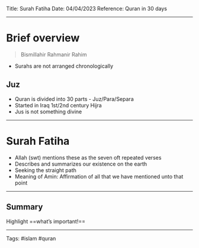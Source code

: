 Title: Surah Fatiha
Date: 04/04/2023
Reference: Quran in 30 days

---

# Brief overview
> Bismillahir Rahmanir Rahim
-   Surahs are not arranged chronologically

## Juz
-   Quran is divided into 30 parts - Juz/Para/Separa
-   Started in Iraq 1st/2nd century Hijra
-   Jus is not something divine

---

# Surah Fatiha
-   Allah (swt) mentions these as the seven oft repeated verses
-   Describes and summarizes our existence on the earth
-   Seeking the straight path
-   Meaning of Amin: Affirmation of all that we have mentioned unto that point

---


## Summary
Highlight ==what’s important!==

---
Tags: #islam #quran